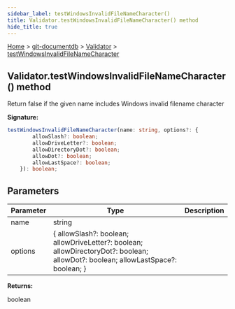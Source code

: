 ```yaml
---
sidebar_label: testWindowsInvalidFileNameCharacter()
title: Validator.testWindowsInvalidFileNameCharacter() method
hide_title: true
---
```


[Home](./index.md) &gt; [git-documentdb](./git-documentdb.md) &gt; [Validator](./git-documentdb.validator.md) &gt; [testWindowsInvalidFileNameCharacter](./git-documentdb.validator.testwindowsinvalidfilenamecharacter.md)

## Validator.testWindowsInvalidFileNameCharacter() method

Return false if the given name includes Windows invalid filename character

<b>Signature:</b>

```typescript
testWindowsInvalidFileNameCharacter(name: string, options?: {
        allowSlash?: boolean;
        allowDriveLetter?: boolean;
        allowDirectoryDot?: boolean;
        allowDot?: boolean;
        allowLastSpace?: boolean;
    }): boolean;
```

## Parameters

|  Parameter | Type | Description |
|  --- | --- | --- |
|  name | string |  |
|  options | { allowSlash?: boolean; allowDriveLetter?: boolean; allowDirectoryDot?: boolean; allowDot?: boolean; allowLastSpace?: boolean; } |  |

<b>Returns:</b>

boolean

